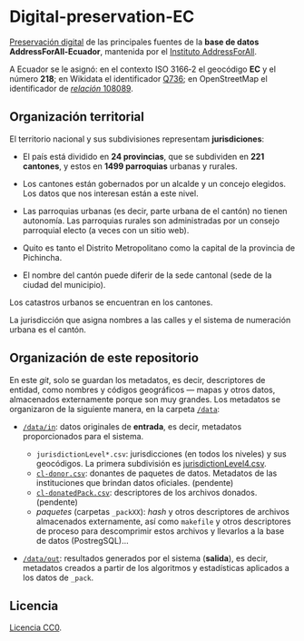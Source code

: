 # Digital-preservation-EC
[Preservación digital](https://en.wikipedia.org/wiki/Digital_preservation) de las principales fuentes de la **base de datos AddressForAll-Ecuador**, mantenida por el [Instituto AddressForAll](http://addressforall.org/).

A Ecuador se le asignó: en el contexto ISO&nbsp;3166&#8209;2 el geocódigo **EC** y el número **218**; en Wikidata el identificador [Q736](http://wikidata.org/entity/Q736); en OpenStreetMap el identificador de [*relación* 108089](http://osm.org/relation/108089).


## Organización territorial
El territorio nacional y sus subdivisiones representam **jurisdiciones**:

* El país está dividido en **24 provincias**, que se subdividen en **221 cantones**, y estos en **1499 parroquias** urbanas y rurales.

* Los cantones están gobernados por un alcalde y un concejo elegidos. Los datos que nos interesan están a este nivel.

* Las parroquias urbanas (es decir, parte urbana de el cantón) no tienen autonomía. Las parroquias rurales son administradas por un consejo parroquial electo (a veces con un sitio web).

* Quito es tanto el Distrito Metropolitano como la capital de la provincia de Pichincha.

* El nombre del cantón puede diferir de la sede cantonal (sede de la ciudad del municipio).

Los catastros urbanos se encuentran en los cantones.

La jurisdicción que asigna nombres a las calles y el sistema de numeración urbana es el cantón.

## Organización de este repositorio

En este *git*, solo se guardan los metadatos, es decir, descriptores de entidad, como nombres y códigos geográficos &mdash; mapas y otros datos, almacenados externamente porque son muy grandes. Los metadatos se organizaron de la siguiente manera, en la carpeta [`/data`](./data):

* [`/data/in`](./data/in): datos originales de **entrada**, es decir, metadatos proporcionados para el sistema.
   * `jurisdictionLevel*.csv`:  jurisdicciones (en todos los niveles) y sus geocódigos. La primera subdivisión es [jurisdictionLevel4.csv](./data/in/jurisdictionLevel4.csv).
   * [`cl-donor.csv`](./data/in/cl-donor.csv): donantes de paquetes de datos. Metadatos de las instituciones que brindan datos oficiales. (pendente)
   * [`cl-donatedPack.csv`](./data/in/cl-donatedPack.csv): descriptores de los archivos donados. (pendente)
   * *paquetes* (carpetas `_packXX`): *hash*  y otros descriptores de archivos almacenados externamente, así como `makefile` y otros descriptores de proceso para descomprimir estos archivos y llevarlos a la base de datos (PostregSQL)... 

* [`/data/out`](./data/out): resultados generados por el sistema (**salida**), es decir, metadatos creados a partir de los algoritmos y estadísticas aplicados a los datos de `_pack`.

## Licencia
[Licencia CC0](https://creativecommons.org/publicdomain/zero/1.0/deed.es).
